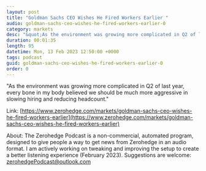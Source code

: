 ```yaml
---
layout: post
title: "Goldman Sachs CEO Wishes He Fired Workers Earlier "
audio: goldman-sachs-ceo-wishes-he-fired-workers-earlier-0
category: markets
desc: "&quot;As the environment was growing more complicated in Q2 of last year, every bone in my body believed we should be much more aggressive in slowing hiring and reducing headcount.&quot; "
duration: 00:01:35
length: 95
datetime: Mon, 13 Feb 2023 12:50:00 +0000
tags: podcast
guid: goldman-sachs-ceo-wishes-he-fired-workers-earlier-0
order: 0
---
```

&quot;As the environment was growing more complicated in Q2 of last year, every bone in my body believed we should be much more aggressive in slowing hiring and reducing headcount.&quot; 

Link: [https://www.zerohedge.com/markets/goldman-sachs-ceo-wishes-he-fired-workers-earlier](https://www.zerohedge.com/markets/goldman-sachs-ceo-wishes-he-fired-workers-earlier)

About: The Zerohedge Podcast is a non-commercial, automated program, designed to give people a way to get news from Zerohedge in an audio format.  I am actively working on tweaking and improving the setup to create a better listening experience (February 2023).  Suggestions are welcome: [zerohedgePodcast@outlook.com](mailto:zerohedgePodcast@outlook.com)